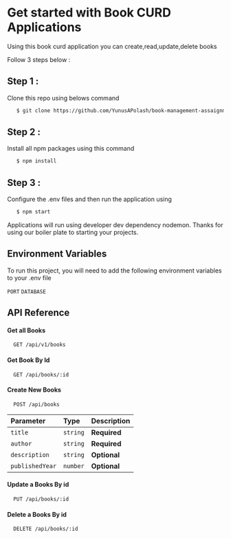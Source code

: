 # Get started with Book CURD Applications

Using this book curd application you can create,read,update,delete books

Follow 3 steps below :

## Step 1 :

Clone this repo using belows command

```bash
   $ git clone https://github.com/YunusAPolash/book-management-assaignment-ostad
```

## Step 2 :

Install all npm packages using this command

```bash
   $ npm install
```

## Step 3 :

Configure the .env files and then run the application using

```bash
   $ npm start
```

Applications will run using developer dev dependency nodemon.
Thanks for using our boiler plate to starting your projects.

## Environment Variables

To run this project, you will need to add the following environment variables to your .env file

`PORT`
`DATABASE`



## API Reference

#### Get all Books

```http
  GET /api/v1/books
```

#### Get Book By Id

```http
  GET /api/books/:id
```

#### Create New Books

```http
  POST /api/books
```


| Parameter | Type     | Description            |
| :-------- | :------- | :--------------------  |
| `title`   | `string`| **Required**            |
| `author`   | `string`| **Required**           |
| `description`   | `string`| **Optional**      |
| `publishedYear`   | `number`| **Optional**    |


#### Update a Books By id

```http
  PUT /api/books/:id
```

#### Delete a Books By id

```http
  DELETE /api/books/:id
```


